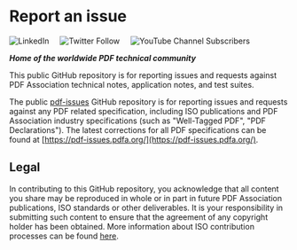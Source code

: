# Report an issue

![LinkedIn](https://img.shields.io/static/v1?style=social&label=LinkedIn&logo=linkedin&message=PDF-Association)
&nbsp;&nbsp;&nbsp;
![Twitter Follow](https://img.shields.io/twitter/follow/PDFAssociation?style=social)
&nbsp;&nbsp;&nbsp;
![YouTube Channel Subscribers](https://img.shields.io/youtube/channel/subscribers/UCJL_M0VH2lm65gvGVarUTKQ?style=social)

_**Home of the worldwide PDF technical community**_

This public GitHub repository is for reporting issues and requests against PDF Association technical notes, application notes, and test suites. 

The public [pdf-issues](https://github.com/pdf-association/pdf-issues/) GitHub repository is for reporting issues and requests against any PDF related specification, including ISO publications and PDF Association industry specifications (such as "Well-Tagged PDF", "PDF Declarations"). The latest corrections for all PDF specifications can be found at [https://pdf-issues.pdfa.org/](https://pdf-issues.pdfa.org/).


## Legal
In contributing to this GitHub repository, you acknowledge that all content you share may be reproduced in whole or in part in future PDF Association publications, ISO standards or other deliverables. It is your responsibility in submitting such content to ensure that the agreement of any copyright holder has been obtained. More information about ISO contribution processes can be found [here](https://www.iso.org/publication/PUB100037.html).
